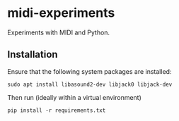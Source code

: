 # midi-experiments
Experiments with MIDI and Python.

## Installation

Ensure that the following system packages are installed:

    sudo apt install libasound2-dev libjack0 libjack-dev

Then run (ideally within a virtual environment)

    pip install -r requirements.txt